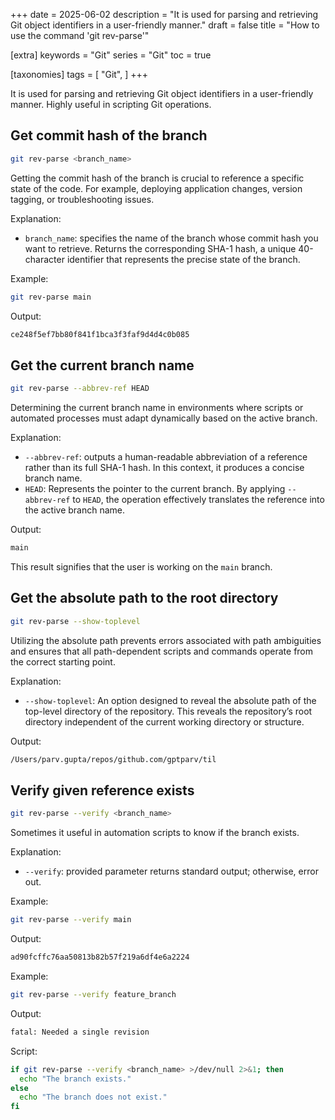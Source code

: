 +++
date = 2025-06-02
description = "It is used for parsing and retrieving Git object identifiers in a user-friendly manner."
draft = false
title = "How to use the command 'git rev-parse'"

[extra]
keywords = "Git"
series = "Git"
toc = true

[taxonomies]
tags = [
    "Git",
]
+++

It is used for parsing and retrieving Git object identifiers in a user-friendly manner. Highly useful in scripting Git operations.

## Get commit hash of the branch

```bash
git rev-parse <branch_name>
```

Getting the commit hash of the branch is crucial to reference a specific state of the code. For example, deploying application changes, version tagging, or troubleshooting issues. 

Explanation:

- `branch_name`: specifies the name of the branch whose commit hash you want to retrieve. Returns the corresponding SHA-1 hash, a unique 40-character identifier that represents the precise state of the branch.

Example:

```bash
git rev-parse main
```

Output:

```bash
ce248f5ef7bb80f841f1bca3f3faf9d4d4c0b085
```

## Get the current branch name

```bash
git rev-parse --abbrev-ref HEAD
```

Determining the current branch name in environments where scripts or automated processes must adapt dynamically based on the active branch. 

Explanation:

- `--abbrev-ref`: outputs a human-readable abbreviation of a reference rather than its full SHA-1 hash. In this context, it produces a concise branch name.
- `HEAD`: Represents the pointer to the current branch. By applying `--abbrev-ref` to `HEAD`, the operation effectively translates the reference into the active branch name.

Output:

```bash
main
```

This result signifies that the user is working on the `main` branch.

## Get the absolute path to the root directory

```bash
git rev-parse --show-toplevel
```

Utilizing the absolute path prevents errors associated with path ambiguities and ensures that all path-dependent scripts and commands operate from the correct starting point.

Explanation:

- `--show-toplevel`: An option designed to reveal the absolute path of the top-level directory of the repository. This reveals the repository’s root directory independent of the current working directory or structure.

Output:

```bash
/Users/parv.gupta/repos/github.com/gptparv/til
```


## Verify given reference exists

```bash
git rev-parse --verify <branch_name>
```

Sometimes it useful in automation scripts to know if the branch exists.

Explanation:

- `--verify`: provided parameter returns standard output; otherwise, error out.

Example:

```bash
git rev-parse --verify main
```

Output:

```bash
ad90fcffc76aa50813b82b57f219a6df4e6a2224
```

Example:

```bash
git rev-parse --verify feature_branch
```

Output:

```bash
fatal: Needed a single revision
```

Script:

```bash
if git rev-parse --verify <branch_name> >/dev/null 2>&1; then
  echo "The branch exists."
else
  echo "The branch does not exist."
fi
```
